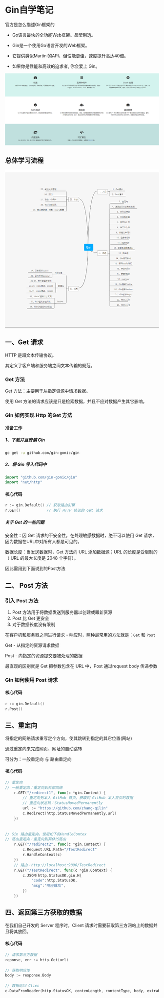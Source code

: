# Gin自学笔记

官方是怎么描述Gin框架的

- Go语言最快的全功能Web框架。晶莹剔透。

- Gin是一个使用Go语言开发的Web框架。

- 它提供类似Martini的API，但性能更佳，速度提升高达40倍。

- 如果你是性能和高效的追求者, 你会爱上 Gin。

![image-20221214232322247](README.assets/image-20221214232322247.png)

## 总体学习流程

![image-20221212211824336](./README.assets/image-20221212211824336.png)

## 一、Get 请求

HTTP 是超文本传输协议。

其定义了客户端和服务端之间文本传输的规范。



### Get 方法

Get 方法：主要用于从指定资源中请求数据。

使用 Get 方法的请求应该是只是检索数据，并且不应对数据产生其它影响。

### Gin 如何实现 Http 的Get 方法

#### 准备工作

##### 1、下载并且安装 Gin

```bash
go get -u github.com/gin-gonic/gin
```

##### 2、将 Gin 导入代码中

```go
import "github.com/gin-gonic/gin"
import "net/http"
```

#### 核心代码

```go
r := gin.Default() // 获取路由引擎
r.GET()            // 执行 HTTP 协议的 Get 请求
```

##### 关于 Get 的一些问题

安全性：因 Get 请求的不安全性，在处理敏感数据时，绝不可以使用 Get 请求，因为数据在URL中对所有人都是可见的。

数据长度：当发送数据时，Get 方法向 URL 添加数据源；URL 的长度是受限制的（ URL 的最大长度是 2048 个字符）。

因此需用到下面说到的Post方法

## 二、  Post 方法

### 引入 Post 方法

1. Post 方法用于将数据发送到服务器以创建或跟新资源
2. Post 比 Get 更安全
3. 对于数据长度没有限制

在客户机和服务器之间进行请求 - 响应时，两种最常用的方法就是：`Get` 和 `Post`

Get - 从指定的资源请求数据

Post - 向指定的资源提交要被处理的数据

最直观的区别就是 Get 把参数包含在 URL 中，Post 通过request body 传递参数

### Gin 如何使用 Post 请求

#### 核心代码

```go
r := gin.Default()
r.Post()
```

## 三、重定向

将指定的网络请求重写定个方向，使其跳转到指定的其它位置(网站)

通过重定向来完成网页、网址的自动跳转

可分为：一般重定向 与 路由重定向

#### 核心代码

```go
// 重定向
// 一般重定向：重定向到外部网络
	r.GET("/redirect1", func(c *gin.Context) {
		// 重定向到本人 GitHub 首页，获取到 GitHub 本人首页的数据
		// 重定向状态码：StatusMovedPermanently
		url := "https://github.com/zhang-qilin"
		c.Redirect(http.StatusMovedPermanently,url)
	})


// Gin 路由重定向，使用如下的HandleContex
// 路由重定向：重定向到具体的路由
	r.GET("/redirect2", func(c *gin.Context) {
		c.Request.URL.Path="/TestRedirect"
		r.HandleContext(c)
	})
	// 路由：http://localhost:9090/TestRedirect
	r.GET("/TestRedirect", func(c *gin.Context) {
		c.JSON(http.StatusOK,gin.H{
			"code":http.StatusOK,
			"msg":"响应成功",
		})
	})
```



## 四、返回第三方获取的数据

在我们自己开发的 Server 程序时，Client 请求时需要获取第三方网站上的数据并且将其放回。

#### 核心代码

```go
// 请求第三方数据
reponse, err := http.Get(url)

// 获取响应体
body := response.Body

// 数据返回 Clien
c.DataFromReader(http.StatusOK, contenLength, contentType, body, extraHeaders)

```















